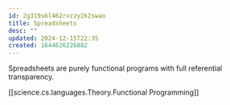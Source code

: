 ```yaml
---
id: 2g319s6l462rvzzy2k2swao
title: Spreadsheets
desc: ""
updated: 2024-12-15T22:35
created: 1644626226882
---
```



Spreadsheets are purely functional programs with full referential transparency.

[[science.cs.languages.Theory.Functional Programming]]